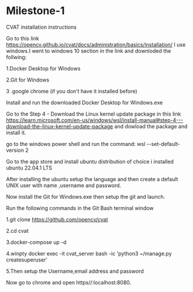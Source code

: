 # Milestone-1
CVAT installation instructions

Go to this link https://opencv.github.io/cvat/docs/administration/basics/installation/ I use windows.I went to windows 10 section in the link and downloded the follwing:

1.Docker Desktop for Windows

2.Git for Windows

3 .google chrome (if you don't have it installed before)

Install and run the downloaded Docker Desktop for Windows.exe

Go to the Step 4 - Download the Linux kernel update package in this link https://learn.microsoft.com/en-us/windows/wsl/install-manual#step-4---download-the-linux-kernel-update-package and dowload the package and install it.

go to the windows power shell and run the command: wsl --set-default-version 2

Go to the app store and install ubuntu distribution of choice i installed ubuntu 22.04.1 LTS

After installing the ubuntu setup the language and then create a default UNIX user with name ,username and password.

Now install the Git for Windows.exe then setup the git and launch.

Run the following commands in the Git Bash terminal window

1.git clone https://github.com/opencv/cvat

2.cd cvat

3.docker-compose up -d

4.winpty docker exec -it cvat_server bash -ic 'python3 ~/manage.py createsuperuser'

5.Then setup the Username,email address and password

Now go to chrome and open https//:localhost:8080.
